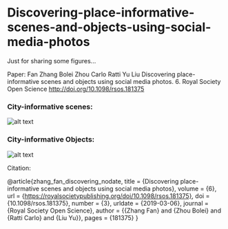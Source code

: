 # Discovering-place-informative-scenes-and-objects-using-social-media-photos

Just for sharing some figures...

Paper:
Fan Zhang Bolei Zhou Carlo Ratti Yu Liu Discovering place-informative scenes and objects using social media photos. 6. Royal Society Open Science http://doi.org/10.1098/rsos.181375

### City-informative scenes:
![alt text][example_pic]

[example_pic]: https://github.com/tank145161/Discovering-place-informative-scenes-and-objects-using-social-media-photos/blob/master/scene.jpg "City-informative scenes"  

### City-informative Objects:  

![alt text][example_pic]

[example_pic]: https://github.com/tank145161/Discovering-place-informative-scenes-and-objects-using-social-media-photos/blob/master/object.jpg "City-informative Objects"

Citation:

@article{zhang_fan_discovering_nodate,
	title = {Discovering place-informative scenes and objects using social media photos},
	volume = {6},
	url = {https://royalsocietypublishing.org/doi/10.1098/rsos.181375},
	doi = {10.1098/rsos.181375},
	number = {3},
	urldate = {2019-03-06},
	journal = {Royal Society Open Science},
	author = {{Zhang Fan} and {Zhou Bolei} and {Ratti Carlo} and {Liu Yu}},
	pages = {181375}
}
